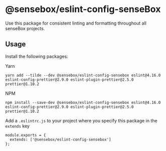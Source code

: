# @sensebox/eslint-config-senseBox

Use this package for consistent linting and formatting throughout all senseBox projects.

## Usage

Install the following packages:

Yarn

    yarn add --tilde --dev @sensebox/eslint-config-sensebox eslint@4.16.0 eslint-config-prettier@2.9.0 eslint-plugin-prettier@2.5.0 prettier@1.10.2

NPM

    npm install --save-dev @sensebox/eslint-config-sensebox eslint@4.16.0 eslint-config-prettier@2.9.0 eslint-plugin-prettier@2.5.0 prettier@1.10.2

Add a `.eslintrc.js` to your project where you specify this package in the `extends` key

    module.exports = {
      extends: ['@sensebox/eslint-config-sensebox']
    };